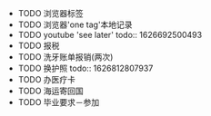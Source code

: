 - TODO 浏览器标签
- TODO 浏览器'one tag'本地记录
- TODO youtube 'see later'
  todo:: 1626692500493
- TODO 报税
- TODO 洗牙账单报销(两次)
- TODO 换护照
  todo:: 1626812807937
- TODO 办医疗卡
- TODO 海运寄回国
- TODO 毕业要求－参加